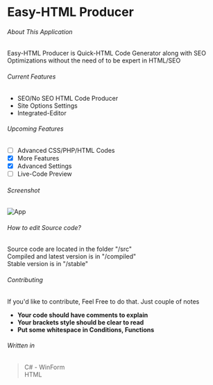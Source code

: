 # Easy-HTML Producer
###### About This Application
Easy-HTML Producer is Quick-HTML Code Generator along with SEO Optimizations without the need of to be expert in HTML/SEO

###### Current Features
- SEO/No SEO HTML Code Producer
- Site Options Settings
- Integrated-Editor

###### Upcoming Features
 - [ ] Advanced CSS/PHP/HTML Codes
 - [x] More Features
 - [x] Advanced Settings
 - [ ] Live-Code Preview
  
###### Screenshot
![App](https://i.ibb.co/PDfPm1j/Capture.jpg)
  
###### How to edit Source code?
Source code are located in the folder "/src" &nbsp; <br/>
Compiled and latest version is in "/compiled" &nbsp; <br/>
Stable version is in "/stable" &nbsp; <br/>

###### Contributing
If you'd like to contribute, Feel Free to do that. Just couple of notes 
 - **Your code should have comments to explain**
 - **Your brackets style should be clear to read**
 - **Put some whitespace in Conditions, Functions**

###### Written in
> C# - WinForm <br>
> HTML
